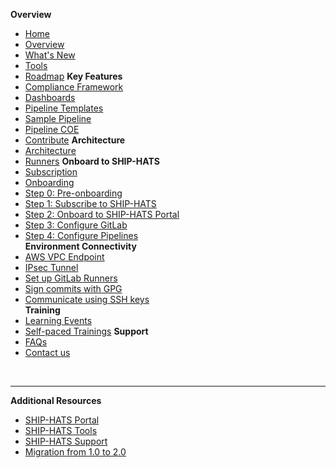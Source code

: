**Overview**
  - [Home](./README.md)
  - [Overview](ship-hats-overview)
  - [What's New](./whats-new/2023.md)
  - [Tools](ship-hats-tools)
  - [Roadmap](./roadmap.md)
**Key Features**
  - [Compliance Framework](compliance-framework)
  - [Dashboards](dashboards)
  - [Pipeline Templates](pipeline-templates)
  - [Sample Pipeline](sample-pipeline)  
  - [Pipeline COE](./pipeline-coe.md)
  - [Contribute](./contribute.md)
**Architecture**
  - [Architecture](architecture)
  - [Runners](runners)
**Onboard to SHIP-HATS** 
  - [Subscription](subscription)
  - [Onboarding](onboard-to-ship-hats)
  - [Step 0: Pre-onboarding](pre-onboarding)
  - [Step 1: Subscribe to SHIP-HATS](subscribe-via-techbiz-portal)
  - [Step 2: Onboard to SHIP-HATS Portal](onboard-via-ship-hats-portal)
  - [Step 3: Configure GitLab](configure-gitlab)  
  - [Step 4: Configure Pipelines](configure-pipelines)   
**Environment Connectivity**
  - [AWS VPC Endpoint](aws-vpc-endpoint)
  - [IPsec Tunnel](ipsec-tunnel)
  - [Set up GitLab Runners](gitlab-runners)
  - [Sign commits with GPG](signing-commits-with-gpg)
  - [Communicate using SSH keys](communicate-using-ssh-keys)  
**Training**
  - [Learning Events](learning-events)
  - [Self-paced Trainings](./self-paced-trainings/overview.md)
**Support**
  - [FAQs](general-faqs)
  - [Contact us](contact-us) 

&nbsp;

---
**Additional Resources**
  - [SHIP-HATS Portal](https://docs.developer.tech.gov.sg/docs/ship-hats-portal/#/ship-hats-portal-overview) 
  - [SHIP-HATS Tools](https://docs.developer.tech.gov.sg/docs/ship-hats-tools/#/tools-overview) 
  - [SHIP-HATS Support](https://docs.developer.tech.gov.sg/docs/ship-hats-support/)
  - [Migration from 1.0 to 2.0](https://docs.developer.tech.gov.sg/docs/ship-hats-migration/)  
  


<!--
  - [Self-paced trainings](self-paced-trainings)
  - [New Self-paced trainings](self-paced-trainings-new)
  - [Overview](training)
  - [Step 1: Subscribe to SH](./onboarding/techbiz.md)
  - [Onboarding to SHIP-HATS Portal](./onboarding/sh-to-gl.md)
  - [NewOnboarding](onboarding) 
  - [TechPass FAQs](techpass-faqs)    
  - [SEED FAQs](seed-faqs)
  - [Runners](runners)
  - [Tooling Strategy](tooling-strategy)
  - [Roadmap](roadmap)

**Web App Tutorial**
  - [Overview](web-app-tutorial)
  - [Configure CI/CD Pipeline](configure-ci-cd-pipeline)
  - [Additional resources](additional-resources)

**CI/CD Pipeline**
  - [CI/CD pipeline](ci-cd-pipeline)  
  - [Pipeline templates](pipeline-templates)
  - [Sample pipeline](sample-pipeline)
-->  